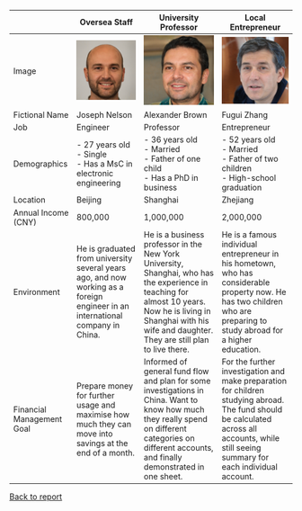 |   |  Oversea Staff | University Professor  | Local Entrepreneur  |
| ------------ | ------------ | ------------ | ------------ |
| Image  | ![Joseph](multi1.jpg "Joseph")  | ![Alex](multi2.jpg "Alex")  | ![zhang](multi3.jpg "zhang")  |
|  Fictional Name | Joseph Nelson  | Alexander Brown | Fugui Zhang  |
|  Job | Engineer  | Professor  | Entrepreneur  |
| Demographics  | - 27 years old<br/>- Single<br/>- Has a MsC in electronic engineering | - 36 years old<br/>- Married <br/>- Father of one child <br/>- Has a PhD in business   |  - 52 years old<br/>- Married <br/>- Father of two children <br/>- High-school graduation  |
| Location  | Beijing  | Shanghai  | Zhejiang  |
|  Annual Income (CNY)  | 800,000  | 1,000,000  | 2,000,000  |
| Environment   | He is graduated from university several years ago, and now working as a foreign engineer in an international company in China.   |  He is a business professor in the New York University, Shanghai, who has the experience in teaching for almost 10 years. Now he is living in Shanghai with his wife and daughter. They are still plan to live there. | He is a famous individual entrepreneur in his hometown, who has considerable property now. He has two children who are preparing to study abroad for a higher education.  |
|  Financial Management Goal  |Prepare money for further usage and maximise how much they can move into savings at the end of a month.  | Informed of general fund flow and plan for some investigations in China. Want to know how much they really spend on different categories  on different accounts, and finally demonstrated in one sheet.  | For the further investigation and make preparation for children studying abroad. The fund should be calculated across all accounts, while still seeing summary for each individual account.  |

[Back to report](Lab4report.md)